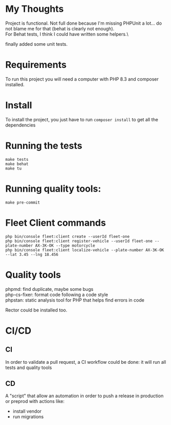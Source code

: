 # My Thoughts
Project is functional.
Not full done because I'm missing PHPUnit a lot... do not blame me for that (behat is clearly not enough).\
For Behat tests, I think I could have written some helpers.\

finally added some unit tests.

# Requirements
To run this project you will need a computer with PHP 8.3 and composer installed.

# Install
To install the project, you just have to run `composer install` to get all the dependencies

# Running the tests
```
make tests
make behat
make tu
```

# Running quality tools:
```
make pre-commit
```

# Fleet Client commands
```
php bin/console fleet:client create --userId fleet-one
php bin/console fleet:client register-vehicle --userId fleet-one --plate-number AX-3K-OK --type motorcycle
php bin/console fleet:client localize-vehicle --plate-number AX-3K-OK --lat 3.45 --lng 18.456
```

# Quality tools
phpmd: find duplicate, maybe some bugs\
php-cs-fixer: format code following a code style\
phpstan: static analysis tool for PHP that helps find errors in code

Rector could be installed too.

# CI/CD

## CI
In order to validate a pull request, a CI workflow could be done:
it will run all tests and quality tools

## CD
A "script" that allow an automation in order to push a release in production or preprod with actions like:
- install vendor
- run migrations